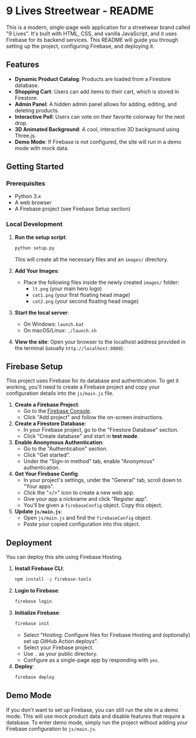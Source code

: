 # 9 Lives Streetwear - README

This is a modern, single-page web application for a streetwear brand called "9 Lives". It's built with HTML, CSS, and vanilla JavaScript, and it uses Firebase for its backend services. This README will guide you through setting up the project, configuring Firebase, and deploying it.

## Features

* **Dynamic Product Catalog**: Products are loaded from a Firestore database.
* **Shopping Cart**: Users can add items to their cart, which is stored in Firestore.
* **Admin Panel**: A hidden admin panel allows for adding, editing, and deleting products.
* **Interactive Poll**: Users can vote on their favorite colorway for the next drop.
* **3D Animated Background**: A cool, interactive 3D background using Three.js.
* **Demo Mode**: If Firebase is not configured, the site will run in a demo mode with mock data.

## Getting Started

### Prerequisites

* Python 3.x
* A web browser
* A Firebase project (see Firebase Setup section)

### Local Development

1.  **Run the setup script**:
    ```bash
    python setup.py
    ```
    This will create all the necessary files and an `images/` directory.

2.  **Add Your Images**:
    * Place the following files inside the newly created `images/` folder:
        * `lt.png` (your main hero logo)
        * `cat1.png` (your first floating head image)
        * `cat2.png` (your second floating head image)

3.  **Start the local server**:
    * On Windows: `launch.bat`
    * On macOS/Linux: `./launch.sh`

4.  **View the site**: Open your browser to the localhost address provided in the terminal (usually `http://localhost:8000`).

## Firebase Setup

This project uses Firebase for its database and authentication. To get it working, you'll need to create a Firebase project and copy your configuration details into the `js/main.js` file.

1.  **Create a Firebase Project**:
    * Go to the [Firebase Console](https://console.firebase.google.com/).
    * Click "Add project" and follow the on-screen instructions.
2.  **Create a Firestore Database**:
    * In your Firebase project, go to the "Firestore Database" section.
    * Click "Create database" and start in **test mode**.
3.  **Enable Anonymous Authentication**:
    * Go to the "Authentication" section.
    * Click "Get started".
    * Under the "Sign-in method" tab, enable "Anonymous" authentication.
4.  **Get Your Firebase Config**:
    * In your project's settings, under the "General" tab, scroll down to "Your apps".
    * Click the "</>" icon to create a new web app.
    * Give your app a nickname and click "Register app".
    * You'll be given a `firebaseConfig` object. Copy this object.
5.  **Update `js/main.js`**:
    * Open `js/main.js` and find the `firebaseConfig` object.
    * Paste your copied configuration into this object.

## Deployment

You can deploy this site using Firebase Hosting.

1.  **Install Firebase CLI**:
    ```bash
    npm install -g firebase-tools
    ```
2.  **Login to Firebase**:
    ```bash
    firebase login
    ```
3.  **Initialize Firebase**:
    ```bash
    firebase init
    ```
    * Select "Hosting: Configure files for Firebase Hosting and (optionally) set up GitHub Action deploys".
    * Select your Firebase project.
    * Use `.` as your public directory.
    * Configure as a single-page app by responding with `yes`.
4.  **Deploy**:
    ```bash
    firebase deploy
    ```

## Demo Mode

If you don't want to set up Firebase, you can still run the site in a demo mode. This will use mock product data and disable features that require a database. To enter demo mode, simply run the project without adding your Firebase configuration to `js/main.js`.
